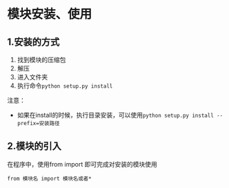 # 模块安装、使用

## 1.安装的方式

1. 找到模块的压缩包
2. 解压
3. 进入文件夹
4. 执行命令`python setup.py install`

注意：

* 如果在install的时候，执行目录安装，可以使用`python setup.py install --prefix=安装路径`

## 2.模块的引入

在程序中，使用from import 即可完成对安装的模块使用

`from 模块名 import 模块名或者*`